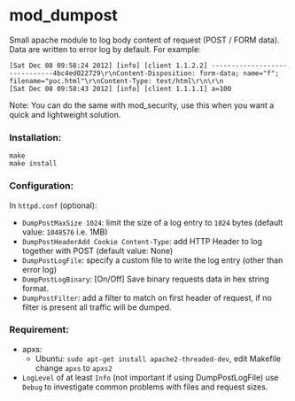 mod_dumpost
===========

Small apache module to log body content of request (POST / FORM data). Data are written to error log by default. For example:
```
[Sat Dec 08 09:58:24 2012] [info] [client 1.1.2.2] ------------------------------4bc4ed022729\r\nContent-Disposition: form-data; name="f"; filename="poc.html"\r\nContent-Type: text/html\r\n\r\n
[Sat Dec 08 09:58:43 2012] [info] [client 1.1.1.1] a=100
```

Note: You can do the same with mod_security, use this when you want a quick and lightweight solution.

### Installation:
```
make
make install
```

### Configuration:
In `httpd.conf` (optional):
* `DumpPostMaxSize 1024`: limit the size of a log entry to `1024` bytes (default value: `1048576` i.e. 1MB)
* `DumpPostHeaderAdd Cookie Content-Type`:  add HTTP Header to log together with POST (default value: None)
* `DumpPostLogFile`: specify a custom file to write the log entry (other than error log)
* `DumpPostLogBinary`: [On/Off] Save binary requests data in hex string format.
* `DumpPostFilter`: add a filter to match on first header of request, if no filter is present all traffic will be dumped.

### Requirement:
* apxs:
    * Ubuntu: `sudo apt-get install apache2-threaded-dev`, edit Makefile change
      `apxs` to `apxs2`
* `LogLevel` of at least `Info` (not important if using DumpPostLogFile) use `Debug` to investigate common problems with files and request sizes.
